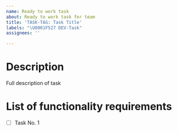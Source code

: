 ```yaml
---
name: Ready to work task
about: Ready to work task for team
title: 'TASK-TAG: Task Title'
labels: "\U0001F527 DEV-Task"
assignees: ''

---
```


# Description
Full description of task

# List of functionality requirements
- [ ] Task No. 1
